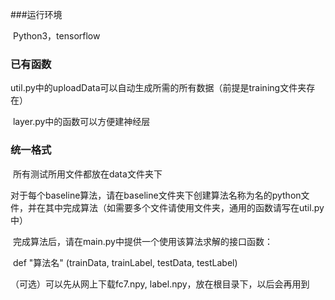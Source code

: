 ###运行环境

​	Python3，tensorflow



### 已有函数

​	util.py中的uploadData可以自动生成所需的所有数据（前提是training文件夹存在）

​	layer.py中的函数可以方便建神经层



### 统一格式

​	所有测试所用文件都放在data文件夹下	

​	对于每个baseline算法，请在baseline文件夹下创建算法名称为名的python文件，并在其中完成算法（如需要多个文件请使用文件夹，通用的函数请写在util.py中）

​	完成算法后，请在main.py中提供一个使用该算法求解的接口函数：

​	def "算法名" (trainData, trainLabel, testData, testLabel)





（可选）可以先从网上下载fc7.npy, label.npy，放在根目录下，以后会再用到